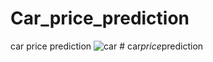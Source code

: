 # Car_price_prediction
car price prediction
![car](https://user-images.githubusercontent.com/76766982/180139642-54134aed-acd2-4aaf-8c88-d1d6c4965d7b.jpg)
#   c a r _ p r i c e _ p r e d i c t i o n  
 